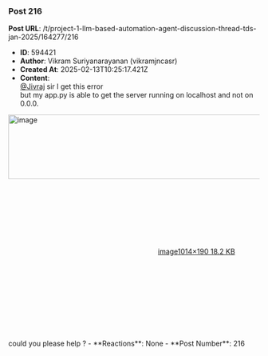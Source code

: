 ### Post 216
**Post URL**: /t/project-1-llm-based-automation-agent-discussion-thread-tds-jan-2025/164277/216
- **ID**: 594421
- **Author**: Vikram Suriyanarayanan (vikramjncasr)
- **Created At**: 2025-02-13T10:25:17.421Z
- **Content**:  
  <a class="mention" href="/u/jivraj">@Jivraj</a> sir I get this error<br>
but my app.py is able to get the server running on localhost and not on 0.0.0.<br>
<div class="lightbox-wrapper"><a class="lightbox" href="https://europe1.discourse-cdn.com/flex013/uploads/iitm/original/3X/e/d/ed519f25f712a007f48e1e2f3cf5cf7f946271cb.png" data-download-href="/uploads/short-url/xRq27aO3iKC8e2tH9JXnzpGWF0T.png?dl=1" title="image" rel="noopener nofollow ugc"><img src="https://europe1.discourse-cdn.com/flex013/uploads/iitm/original/3X/e/d/ed519f25f712a007f48e1e2f3cf5cf7f946271cb.png" alt="image" data-base62-sha1="xRq27aO3iKC8e2tH9JXnzpGWF0T" width="690" height="129" data-dominant-color="222425"><div class="meta"><svg class="fa d-icon d-icon-far-image svg-icon" aria-hidden="true"><use href="#far-image"></use></svg><span class="filename">image</span><span class="informations">1014×190 18.2 KB</span><svg class="fa d-icon d-icon-discourse-expand svg-icon" aria-hidden="true"><use href="#discourse-expand"></use></svg></div></a></div><br>
could you please help ?
- **Reactions**: None
- **Post Number**: 216

